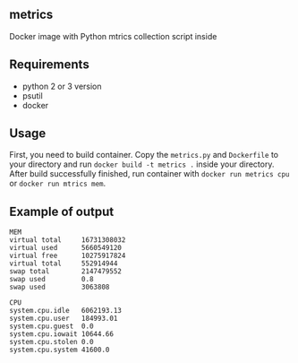 ## metrics 
Docker image with Python mtrics collection script inside


## Requirements
* python 2 or 3 version
* psutil
* docker

## Usage
First, you need to build container. Copy the ```metrics.py``` and ```Dockerfile``` to your directory and run
```docker build -t metrics .```  inside your directory.
After build successfully finished, run container with 
```docker run metrics cpu``` 
or 
```docker run mtrics mem```.

## Example of output
```
MEM
virtual total     16731308032
virtual used      5660549120
virtual free      10275917824
virtual total     552914944
swap total        2147479552
swap used         0.8
swap used         3063808
```

```
CPU
system.cpu.idle   6062193.13
system.cpu.user   184993.01
system.cpu.guest  0.0
system.cpu.iowait 10644.66
system.cpu.stolen 0.0
system.cpu.system 41600.0
```
